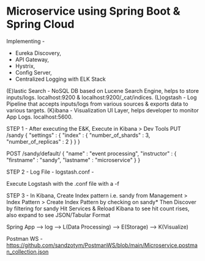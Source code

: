 # Microservice using Spring Boot & Spring Cloud

Implementing -
  - Eureka Discovery, 
  - API Gateway,
  - Hystrix, 
  - Config Server, 
  - Centralized Logging with ELK Stack 

(E)lastic Search - NoSQL DB based on Lucene Search Engine, helps to store inputs/logs. localhost:9200 & localhost:9200/_cat/indices.
(L)ogstash - Log Pipeline that accepts inputs/logs from various sources & exports data to various targets.
(K)ibana - Visualization UI Layer, helps developer to monitor App Logs. localhost:5600.

STEP 1 - 
After executing the E&K, Execute in Kibana > Dev Tools
PUT /sandy
{ 
  "settings" : {
    "index" : {
      "number_of_shards" : 3,
      "number_of_replicas" : 2
     }
   }
}

POST /sandy/default/
{
  "name" : "event processing",
  "instructor" : {
    "firstname" : "sandy",
    "lastname" : "microservice"
   }
}

STEP 2 -
Log File - 
logstash.conf - 

Execute Logstash with the .conf file with a -f

STEP 3 -
In Kibana, Create Index pattern i.e. sandy from Management > Index Pattern > Create Index Pattern by checking on sandy*
Then Discover by filtering for sandy
Hit Services & Reload Kibana to see hit count rises, also expand to see JSON/Tabular Format

Spring App --> log --> L(Data Processing) --> E(Storage) --> K(Visualize)

Postman WS - https://github.com/sandzotym/PostmanWS/blob/main/Microservice.postman_collection.json 
